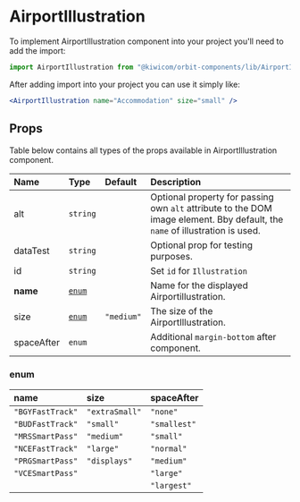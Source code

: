 # AirportIllustration

To implement AirportIllustration component into your project you'll need to add the import:

```jsx
import AirportIllustration from "@kiwicom/orbit-components/lib/AirportIllustration";
```

After adding import into your project you can use it simply like:

```jsx
<AirportIllustration name="Accommodation" size="small" />
```

## Props

Table below contains all types of the props available in AirportIllustration component.

| Name       | Type            | Default    | Description                                                                                                                  |
| :--------- | :-------------- | :--------- | :--------------------------------------------------------------------------------------------------------------------------- |
| alt        | `string`        |            | Optional property for passing own `alt` attribute to the DOM image element. Bby default, the `name` of illustration is used. |
| dataTest   | `string`        |            | Optional prop for testing purposes.                                                                                          |
| id         | `string`        |            | Set `id` for `Illustration`                                                                                                  |
| **name**   | [`enum`](#enum) |            | Name for the displayed Airportillustration.                                                                                  |
| size       | [`enum`](#enum) | `"medium"` | The size of the AirportIllustration.                                                                                         |
| spaceAfter | `enum`          |            | Additional `margin-bottom` after component.                                                                                  |

### enum

| name             | size           | spaceAfter   |
| :--------------- | :------------- | :----------- |
| `"BGYFastTrack"` | `"extraSmall"` | `"none"`     |
| `"BUDFastTrack"` | `"small"`      | `"smallest"` |
| `"MRSSmartPass"` | `"medium"`     | `"small"`    |
| `"NCEFastTrack"` | `"large"`      | `"normal"`   |
| `"PRGSmartPass"` | `"displays"`   | `"medium"`   |
| `"VCESmartPass"` |                | `"large"`    |
|                  |                | `"largest"`  |

